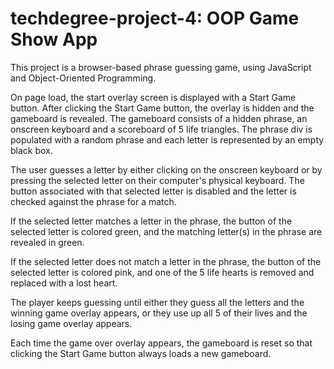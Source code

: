 # techdegree-project-4: OOP Game Show App

This project is a browser-based phrase guessing game, using JavaScript and Object-Oriented Programming. 

On page load, the start overlay screen is displayed with a Start Game button. 
After clicking the Start Game button, the overlay is hidden and the gameboard
is revealed. The gameboard consists of a hidden phrase, an onscreen keyboard and a scoreboard of 5 life triangles. The phrase div is populated with a random phrase 
and each letter is represented by an empty black box. 

The user guesses a letter by either clicking on the onscreen keyboard or by
pressing the selected letter on their computer's physical keyboard. The button 
associated with that selected letter is disabled and the letter is checked against 
the phrase for a match. 

If the selected letter matches a letter in the phrase, the button of the selected letter is colored green, and the matching letter(s) in the phrase are revealed in 
green. 

If the selected letter does not match a letter in the phrase, the button of the selected letter is colored pink, and one of the 5 life hearts is removed and 
replaced with a lost heart.

The player keeps guessing until either they guess all the letters and the winning
game overlay appears, or they use up all 5 of their lives and the losing game
overlay appears. 

Each time the game over overlay appears, the gameboard is reset so that clicking the 
Start Game button always loads a new gameboard.